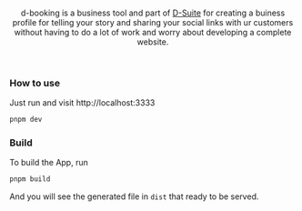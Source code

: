 <p align='center'>
  <img src=''/>
</p>

<p align='center'>
d-booking is a business tool and part of <a href="#">D-Suite</a> for creating a buiness profile for telling your story and sharing your social links with ur customers without having to do a lot of work and worry about developing a complete website.
</p>

<br>

### How to use

Just run and visit http://localhost:3333

```bash
pnpm dev
```

### Build

To build the App, run

```bash
pnpm build
```

And you will see the generated file in `dist` that ready to be served.
